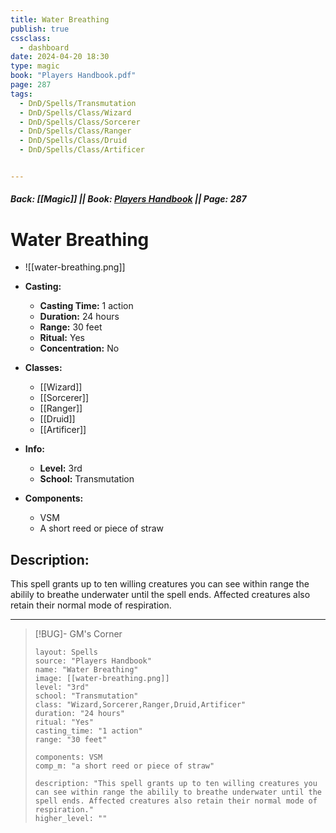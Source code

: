 ```yaml
---
title: Water Breathing
publish: true
cssclass:
  - dashboard
date: 2024-04-20 18:30
type: magic
book: "Players Handbook.pdf"
page: 287
tags:
  - DnD/Spells/Transmutation
  - DnD/Spells/Class/Wizard
  - DnD/Spells/Class/Sorcerer
  - DnD/Spells/Class/Ranger
  - DnD/Spells/Class/Druid
  - DnD/Spells/Class/Artificer


---
```


##### Back: [[Magic]] || Book: [Players Handbook](https://drive.google.com/drive/folders/1O5bhpYizcIT5xxAoLOuzCRht_PVS7VSG?usp=sharing) || Page: 287

# Water Breathing
- ![[water-breathing.png]]
- **Casting:**
    - **Casting Time:** 1 action
    - **Duration:** 24 hours
    - **Range:** 30 feet
    - **Ritual:** Yes
    - **Concentration:** No
- **Classes:**
    - [[Wizard]]
    - [[Sorcerer]]
    - [[Ranger]]
    - [[Druid]]
    - [[Artificer]]

- **Info:**
    - **Level:** 3rd
    - **School:** Transmutation
- **Components:**
    - VSM
    - A short reed or piece of straw

## Description:
This spell grants up to ten willing creatures you can see within range the abilily to breathe underwater until the spell ends. Affected creatures also retain their normal mode of respiration.



---

> [!BUG]- GM's Corner
>
> ```statblock
> layout: Spells
> source: "Players Handbook"
> name: "Water Breathing"
> image: [[water-breathing.png]]
> level: "3rd"
> school: "Transmutation"
> class: "Wizard,Sorcerer,Ranger,Druid,Artificer"
> duration: "24 hours"
> ritual: "Yes"
> casting_time: "1 action"
> range: "30 feet"
>
> components: VSM
> comp_m: "a short reed or piece of straw"
>
> description: "This spell grants up to ten willing creatures you can see within range the abilily to breathe underwater until the spell ends. Affected creatures also retain their normal mode of respiration."
> higher_level: ""
> ```

